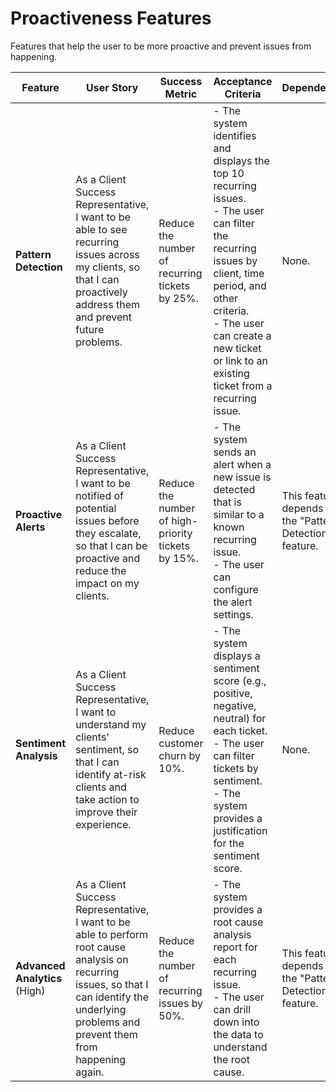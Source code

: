 # Proactiveness Features

Features that help the user to be more proactive and prevent issues from happening.

| Feature                       | User Story                                                                                                                                                                                      | Success Metric                                     | Acceptance Criteria                                                                                                                                                                                                                                     | Dependencies                                             | Technical Notes                                                                                                  |
| ----------------------------- | ----------------------------------------------------------------------------------------------------------------------------------------------------------------------------------------------- | -------------------------------------------------- | ------------------------------------------------------------------------------------------------------------------------------------------------------------------------------------------------------------------------------------------------------- | -------------------------------------------------------- | ---------------------------------------------------------------------------------------------------------------- |
| **Pattern Detection**         | As a Client Success Representative, I want to be able to see recurring issues across my clients, so that I can proactively address them and prevent future problems.                            | Reduce the number of recurring tickets by 25%.     | - The system identifies and displays the top 10 recurring issues.<br>- The user can filter the recurring issues by client, time period, and other criteria.<br>- The user can create a new ticket or link to an existing ticket from a recurring issue. | None.                                                    | This feature will use a clustering algorithm to group similar tickets together.                                  |
| **Proactive Alerts**          | As a Client Success Representative, I want to be notified of potential issues before they escalate, so that I can be proactive and reduce the impact on my clients.                             | Reduce the number of high-priority tickets by 15%. | - The system sends an alert when a new issue is detected that is similar to a known recurring issue.<br>- The user can configure the alert settings.                                                                                                    | This feature depends on the "Pattern Detection" feature. | This feature will use a real-time alerting system to send notifications to users.                                |
| **Sentiment Analysis**        | As a Client Success Representative, I want to understand my clients' sentiment, so that I can identify at-risk clients and take action to improve their experience.                             | Reduce customer churn by 10%.                      | - The system displays a sentiment score (e.g., positive, negative, neutral) for each ticket.<br>- The user can filter tickets by sentiment.<br>- The system provides a justification for the sentiment score.                                           | None.                                                    | This feature will use the new `sentiment-analysis-api` to determine the sentiment of incoming tickets.           |
| **Advanced Analytics** (High) | As a Client Success Representative, I want to be able to perform root cause analysis on recurring issues, so that I can identify the underlying problems and prevent them from happening again. | Reduce the number of recurring issues by 50%.      | - The system provides a root cause analysis report for each recurring issue.<br>- The user can drill down into the data to understand the root cause.                                                                                                   | This feature depends on the "Pattern Detection" feature. | This feature will use a combination of statistical analysis and machine learning to perform root cause analysis. |
